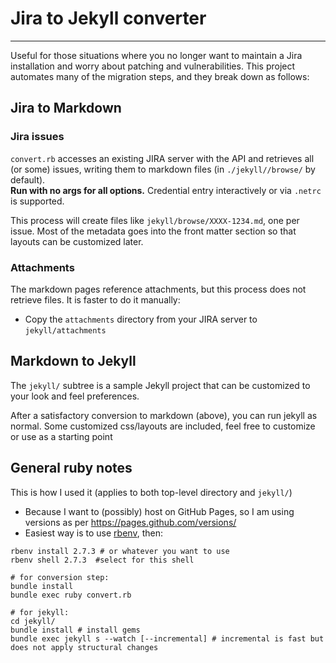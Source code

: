 # Jira to Jekyll converter
----
Useful for those situations where you no longer want to maintain a Jira installation and worry about patching and vulnerabilities.
This project automates many of the migration steps, and they break down as follows:

## Jira to Markdown

### Jira issues

`convert.rb` accesses an existing JIRA server with the API and retrieves all (or some) issues, writing them to markdown
files (in `./jekyll//browse/` by default).  
**Run with no args for all options.**
Credential entry interactively or via `.netrc` is supported.

This process will create files like `jekyll/browse/XXXX-1234.md`, one per issue.  Most of the metadata goes
into the front matter section so that layouts can be customized later.

### Attachments

The markdown pages reference attachments, but this process does not retrieve files.  It is faster to do it manually:
 
* Copy the `attachments` directory from your JIRA server to `jekyll/attachments`

## Markdown to Jekyll

The `jekyll/` subtree is a sample Jekyll project that can be customized to your look and feel preferences.

After a satisfactory conversion to markdown (above), you can run jekyll as normal.  Some customized css/layouts are included,
feel free to customize or use as a starting point


## General ruby notes

This is how I used it (applies to both top-level directory and `jekyll/`)

* Because I want to (possibly) host on GitHub Pages, so I am using versions as per https://pages.github.com/versions/
* Easiest way is to use [rbenv](https://github.com/rbenv/rbenv), then:
```shell
rbenv install 2.7.3 # or whatever you want to use
rbenv shell 2.7.3  #select for this shell

# for conversion step:
bundle install
bundle exec ruby convert.rb  

# for jekyll:
cd jekyll/
bundle install # install gems
bundle exec jekyll s --watch [--incremental] # incremental is fast but does not apply structural changes
```
